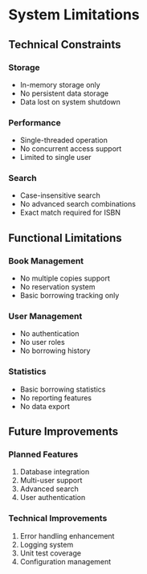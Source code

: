 # System Limitations

## Technical Constraints

### Storage
- In-memory storage only
- No persistent data storage
- Data lost on system shutdown

### Performance
- Single-threaded operation
- No concurrent access support
- Limited to single user

### Search
- Case-insensitive search
- No advanced search combinations
- Exact match required for ISBN

## Functional Limitations

### Book Management
- No multiple copies support
- No reservation system
- Basic borrowing tracking only

### User Management
- No authentication
- No user roles
- No borrowing history

### Statistics
- Basic borrowing statistics
- No reporting features
- No data export

## Future Improvements

### Planned Features
1. Database integration
2. Multi-user support
3. Advanced search
4. User authentication

### Technical Improvements
1. Error handling enhancement
2. Logging system
3. Unit test coverage
4. Configuration management